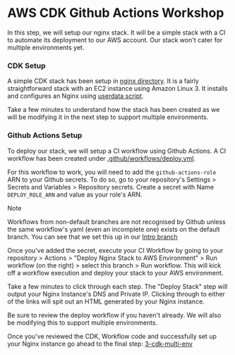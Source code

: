 # AWS CDK Github Actions Workshop

In this step, we will setup our nginx stack. It will be a simple stack with a CI to automate its deployment to our AWS account. 
Our stack won't cater for multiple environments yet. 

### CDK Setup
A simple CDK stack has been setup in [nginx directory](./nginx). It is a fairly straightforward stack with an EC2 instance using Amazon Linux 3. It installs and configures an Nginx using [userdata script](./nginx/lib/userdata.sh).

Take a few minutes to understand how the stack has been created as we will be modifying it in the next step to support multiple environments. 

### Github Actions Setup

To deploy our stack, we will setup a CI workflow using Github Actions. A CI workflow has been created under [.github/workflows/deploy.yml](./.github/workflows/deploy.yml).

For this workflow to work, you will need to add the `github-actions-role` ARN to your Github secrets. To do so, go to your repository's Settings > Secrets and Variables > Repository secrets. Create a secret with Name `DEPLOY_ROLE_ARN` and value as your role's ARN. 

>[!NOTE]
Workflows from non-default branches are not recognised by Github unless the same workflow's yaml (even an incomplete one) exists on the default branch. You can see that we set this up in our [Intro branch](https://github.com/karchit/aws-cdk-github-workshop/blob/0-intro/.github/workflows/deploy.yml)

Once you've added the secret, execute your CI Workflow by going to your repository > Actions > "Deploy Nginx Stack to AWS Environment" > Run workflow (on the right) > select this branch > Run workflow. This will kick off a workflow execution and deploy your stack to your AWS environment. 

Take a few minutes to click through each step. The "Deploy Stack" step will output your Nginx Instance's DNS and Private IP. Clicking through to either of the links will spit out an HTML generated by your Nginx instance. 

Be sure to review the deploy workflow if you haven't already. We will also be modifying this to support multiple environments. 

Once you've reviewed the CDK, Workflow code and successfully set up your Nginx instance go ahead to the final step: [3-cdk-multi-env](https://github.com/karchit/aws-cdk-github-workshop/tree/3-cdk-multi-env)